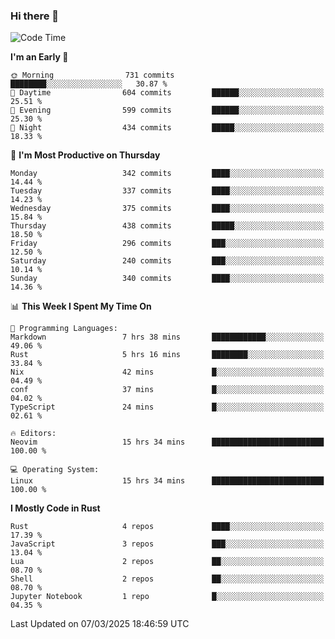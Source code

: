 ### Hi there 👋
<!--START_SECTION:waka-->
![Code Time](http://img.shields.io/badge/Code%20Time-521%20hrs%2051%20mins-blue)

**I'm an Early 🐤** 

```text
🌞 Morning                731 commits         ████████░░░░░░░░░░░░░░░░░   30.87 % 
🌆 Daytime                604 commits         ██████░░░░░░░░░░░░░░░░░░░   25.51 % 
🌃 Evening                599 commits         ██████░░░░░░░░░░░░░░░░░░░   25.30 % 
🌙 Night                  434 commits         █████░░░░░░░░░░░░░░░░░░░░   18.33 % 
```
📅 **I'm Most Productive on Thursday** 

```text
Monday                   342 commits         ████░░░░░░░░░░░░░░░░░░░░░   14.44 % 
Tuesday                  337 commits         ████░░░░░░░░░░░░░░░░░░░░░   14.23 % 
Wednesday                375 commits         ████░░░░░░░░░░░░░░░░░░░░░   15.84 % 
Thursday                 438 commits         █████░░░░░░░░░░░░░░░░░░░░   18.50 % 
Friday                   296 commits         ███░░░░░░░░░░░░░░░░░░░░░░   12.50 % 
Saturday                 240 commits         ███░░░░░░░░░░░░░░░░░░░░░░   10.14 % 
Sunday                   340 commits         ████░░░░░░░░░░░░░░░░░░░░░   14.36 % 
```


📊 **This Week I Spent My Time On** 

```text
💬 Programming Languages: 
Markdown                 7 hrs 38 mins       ████████████░░░░░░░░░░░░░   49.06 % 
Rust                     5 hrs 16 mins       ████████░░░░░░░░░░░░░░░░░   33.84 % 
Nix                      42 mins             █░░░░░░░░░░░░░░░░░░░░░░░░   04.49 % 
conf                     37 mins             █░░░░░░░░░░░░░░░░░░░░░░░░   04.02 % 
TypeScript               24 mins             █░░░░░░░░░░░░░░░░░░░░░░░░   02.61 % 

🔥 Editors: 
Neovim                   15 hrs 34 mins      █████████████████████████   100.00 % 

💻 Operating System: 
Linux                    15 hrs 34 mins      █████████████████████████   100.00 % 
```

**I Mostly Code in Rust** 

```text
Rust                     4 repos             ████░░░░░░░░░░░░░░░░░░░░░   17.39 % 
JavaScript               3 repos             ███░░░░░░░░░░░░░░░░░░░░░░   13.04 % 
Lua                      2 repos             ██░░░░░░░░░░░░░░░░░░░░░░░   08.70 % 
Shell                    2 repos             ██░░░░░░░░░░░░░░░░░░░░░░░   08.70 % 
Jupyter Notebook         1 repo              █░░░░░░░░░░░░░░░░░░░░░░░░   04.35 % 
```




 Last Updated on 07/03/2025 18:46:59 UTC
<!--END_SECTION:waka-->

<!--
**YoganshSharma/YoganshSharma** is a ✨ _special_ ✨ repository because its `README.md` (this file) appears on your GitHub profile.

Here are some ideas to get you started:

- 🔭 I’m currently working on ...
- 🌱 I’m currently learning ...
- 👯 I’m looking to collaborate on ...
- 🤔 I’m looking for help with ...
- 💬 Ask me about ...
- 📫 How to reach me: ...
- 😄 Pronouns: ...
- ⚡ Fun fact: ...
-->

